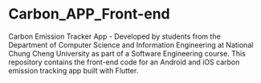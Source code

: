 # Carbon_APP_Front-end

Carbon Emission Tracker App - Developed by students from the Department of Computer Science and Information Engineering at National Chung Cheng University as part of a Software Engineering course. This repository contains the front-end code for an Android and iOS carbon emission tracking app built with Flutter.
